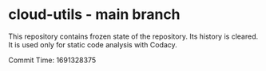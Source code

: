 # cloud-utils - main branch

This repository contains frozen state of the repository.
Its history is cleared. It is used only for static code
analysis with Codacy.

Commit Time: 1691328375